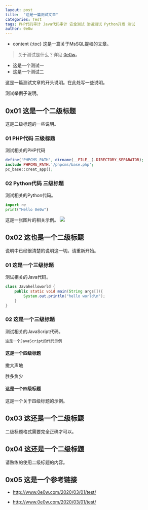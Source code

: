 ```yaml
---
layout: post
title:  "这是一篇测试文章"
categories: Test
tags: PHP代码审计 Java代码审计 安全测试 渗透测试 Python开发 测试
author: 0e0w
---
```


* content
{:toc}
这是一篇关于MsSQL提权的文章。
> 关于测试是什么？详见 [0e0w](http://www.0e0w.com/)。

- 这是一个测试一
- 这是一个测试二

这是一篇测试文章的开头说明。在此处写一些说明。

测试举例子说明。

## 0x01 这是一个二级标题

这是二级标题的一些说明。

### 01 PHP代码 三级标题

测试相关的PHP代码

```php
define('PHPCMS_PATH', dirname(__FILE__).DIRECTORY_SEPARATOR);
include PHPCMS_PATH.'/phpcms/base.php';
pc_base::creat_app();
```
### 02 Python代码 三级标题

测试相关的Python代码。

```python
import re
print("Hello 0e0w")
```
这是一张图片的相关示例。
![](https://www.baidu.com/img/bd_logo1.png)

## 0x02 这也是一个二级标题

说明中已经很清楚的说明这一切。请重新开始。

### 01 这是一个三级标题

测试相关的Java代码。

```java
class Javahelloworld {
    public static void main(String args[]){
        System.out.println("hello world\n");
    }
}
```

### 02 这是一个三级标题

测试相关的JavaScript代码。

```javascript
这是一个JavaScript的代码示例
```

#### 这是一个四级标题

撒大声地

胜多负少

#### 这是一个四级标题

这是一个关于四级标题的示例。

## 0x03 这还是一个二级标题

二级标题格式需要完全正确才可以。

## 0x04 这还是一个二级标题

请熟练的使用二级标题的内容。

## 0x05 这是一个参考链接

- http://www.0e0w.com/2020/03/01/test/

- http://www.0e0w.com/2020/03/01/test/